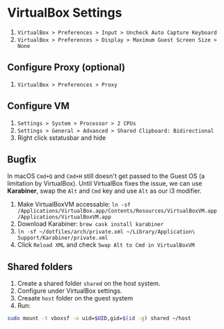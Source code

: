 # VirtualBox Settings

1. `VirtualBox > Preferences > Input > Uncheck Auto Capture Keyboard`
1. `VirtualBox > Preferences > Display > Maximum Guest Screen Size > None`

## Configure Proxy (optional)

1. `VirtualBox > Preferences > Proxy`

## Configure VM

1. `Settings > System > Processor > 2 CPUs`
1. `Settings > General > Advanced > Shared Clipboard: Bidirectional`
1. Right click sstatusbar and hide

## Bugfix

In macOS `Cmd+Q` and `Cmd+H` still doesn't get passed to the Guest OS (a limitation by VirtualBox).
Until VirtualBox fixes the issue, we can use **Karabiner**, swap the `Alt` and `Cmd` key and use `Alt` as our i3 modifier.

1. Make VirtualBoxVM accessable: `ln -sf /Applications/VirtualBox.app/Contents/Resources/VirtualBoxVM.app /Applications/VirtualBoxVM.app`
1. Download Karabiner: `brew cask install karabiner`
1. `ln -sf ~/dotfiles/arch/private.xml ~/Library/Application\ Support/Karabiner/private.xml`
1. Click `Reload XML` and check `Swap Alt to Cmd in VirtualBoxVM`

## Shared folders

1. Create a shared folder `shared` on the host system.
1. Configure under VirtualBox settings.
1. Creaate `host` folder on the guest system
1. Run:

```sh
sudo mount -t vboxsf -o uid=$UID,gid=$(id -g) shared ~/host
```
